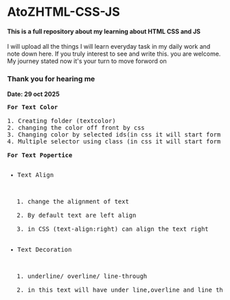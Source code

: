 # AtoZHTML-CSS-JS
<h4>This is a full repository about my learning about HTML CSS and JS </h4>
<p>I will upload all the things I will learn everyday task in my daily work and note down here. If you truly interest to see and write this. you are welcome. My journey stated now it's your turn to move forword on </p>
<h3>Thank you for hearing me </h3>
<p><strong>Date: 29 oct 2025</strong></p>
<pre>
<strong>For Text Color </strong> <br>
1. Creating folder (textcolor)
2. changing the color off front by css
3. Changing color by selected ids(in css it will start form #)
4. Multiple selector using class (in css it will start form . (dot)) <br>
<strong>For Text Popertice </strong>
<ul>
<li>Text Align</li>
<ol> 
<li>change the alignment of text</li>
<li>By default text are left align</li>
<li>in CSS (text-align:right) can align the text right</li>
</ol>
<li>Text Decoration</li>
<ol> 
<li>underline/ overline/ line-through</li>
<li>in this text will have under line,overline and line through (text-decoration:uderline)</li>
</ol>
</ul>
<pre>